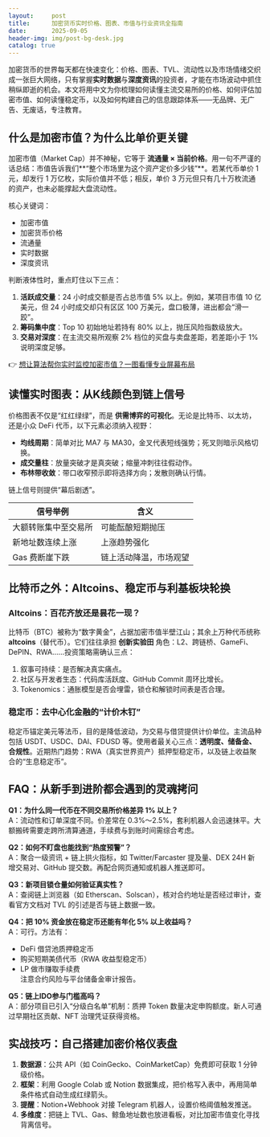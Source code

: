 ```yaml
---
layout:     post
title:      加密货币实时价格、图表、市值与行业资讯全指南
date:       2025-09-05
header-img: img/post-bg-desk.jpg
catalog: true
---
```


加密货币的世界每天都在快速变化：价格、图表、TVL、流动性以及市场情绪交织成一张巨大网络，只有掌握**实时数据**与**深度资讯**的投资者，才能在市场波动中抓住稍纵即逝的机会。本文将用中文为你梳理如何读懂主流交易所的价格、如何评估加密市值、如何读懂稳定币，以及如何构建自己的信息跟踪体系——无品牌、无广告、无废话，专注教育。

## 什么是加密市值？为什么比单价更关键

加密市值（Market Cap）并不神秘，它等于 **流通量 × 当前价格**。用一句不严谨的话总结：市值告诉我们**“整个市场里为这个资产定价多少钱”**。若某代币单价 1 元，却发行 1 万亿枚，实际价值并不低；相反，单价 3 万元但只有几十万枚流通的资产，也未必能撑起大盘流动性。

核心关键词：  
- 加密市值  
- 加密货币价格  
- 流通量  
- 实时数据  
- 深度资讯  

判断液体性时，重点盯住以下三点：  
1. **活跃成交量**：24 小时成交额是否占总市值 5% 以上。例如，某项目市值 10 亿美元，但 24 小时成交却只有区区 100 万美元，盘口极薄，进出都会“滑一跤”。  
2. **筹码集中度**：Top 10 初始地址若持有 80% 以上，抛压风险指数级放大。  
3. **交易对深度**：在主流交易所观察 2% 档位的买盘与卖盘差距，若差距小于 1% 说明深度足够。

👉 [想让算法帮你实时监控加密市值？一图看懂专业屏幕布局](https://okxdog.com/)

## 读懂实时图表：从K线颜色到链上信号

价格图表不仅是“红红绿绿”，而是 **供需博弈的可视化**。无论是比特币、以太坊，还是小众 DeFi 代币，以下元素必须纳入视野：

- **均线周期**：简单对比 MA7 与 MA30，金叉代表短线强势；死叉则暗示风格切换。  
- **成交量柱**：放量突破才是真突破；缩量冲刺往往假动作。  
- **布林带收敛**：带口收窄预示即将选择方向；发散则确认行情。  

链上信号则提供“幕后剧透”。

| 信号举例 | 含义 |
| --- | --- |
| 大额转账集中至交易所 | 可能酝酿短期抛压 |
| 新地址数连续上涨 | 上涨趋势强化 |
| Gas 费断崖下跌 | 链上活动降温，市场观望 |

## 比特币之外：Altcoins、稳定币与利基板块轮换

### Altcoins：百花齐放还是昙花一现？

比特币（BTC）被称为“数字黄金”，占据加密市值半壁江山；其余上万种代币统称 **altcoins**（替代币）。它们往往承担 **创新实验田** 角色：L2、跨链桥、GameFi、DePIN、RWA……投资策略需确认三点：  
1. 叙事可持续：是否解决真实痛点。  
2. 社区与开发者生态：代码库活跃度、GitHub Commit 周环比增长。  
3. Tokenomics：通胀模型是否会埋雷，锁仓和解锁时间表是否合理。  

### 稳定币：去中心化金融的“计价木钉”

稳定币锚定美元等法币，目的是降低波动，为交易与借贷提供计价单位。主流品种包括 USDT、USDC、DAI、FDUSD 等。使用者最关心三点：**透明度、储备金、合规性**。近期热门趋势：RWA（真实世界资产）抵押型稳定币，以及链上收益聚合的“生息稳定币”。

## FAQ：从新手到进阶都会遇到的灵魂拷问

**Q1：为什么同一代币在不同交易所价格差异 1% 以上？**  
A：流动性和订单深度不同。价差常在 0.3%～2.5%，套利机器人会迅速抹平。大额搬砖需要走跨所清算通道，手续费与到账时间需综合考虑。

**Q2：如何不盯盘也能找到“热度预警”？**  
A：聚合一级资讯 + 链上拱火指标，如 Twitter/Farcaster 提及量、DEX 24H 新增交易对、GitHub 提交数。再配合网页通知或机器人推送即可。

**Q3：新项目锁仓量如何验证真实性？**  
A：查阅链上浏览器（如 Etherscan、Solscan），核对合约地址是否经过审计，查看官方文档对 TVL 的引述是否与链上数据一致。

**Q4：把 10% 资金放在稳定币还能有年化 5% 以上收益吗？**  
A：可行。方法有：  
- DeFi 借贷池质押稳定币  
- 购买短期美债代币（RWA 收益型稳定币）  
- LP 做市赚取手续费  
注意合约风险与平台储备金审计报告。

**Q5：链上IDO参与门槛高吗？**  
A：部分项目已引入“分级白名单”机制：质押 Token 数量决定申购额度。新人可通过早期社区贡献、NFT 治理凭证获得资格。

## 实战技巧：自己搭建加密价格仪表盘

1. **数据源**：公共 API（如 CoinGecko、CoinMarketCap）免费即可获取 1 分钟级价格。  
2. **框架**：利用 Google Colab 或 Notion 数据集成，把价格写入表中，再用简单条件格式自动生成红绿箭头。  
3. **提醒**：Notion+Webhook 对接 Telegram 机器人，设置价格阈值触发推送。  
4. **多维度**：把链上 TVL、Gas、鲸鱼地址数也放进看板，对比加密市值变化寻找背离信号。